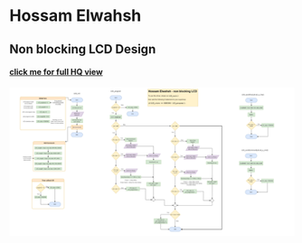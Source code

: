 # Hossam Elwahsh
## Non blocking LCD Design
#### [click me for full HQ view](https://raw.githubusercontent.com/HossamElwahsh/sprints-automotive/main/Embedded%20SW%20Design/S_STATIC_01%20-%20Design%20a%20Non-blocking%20LCD%20and%20Keypad/LCD_non_blocking.drawio.png)
![LCD](LCD_non_blocking.drawio.png)